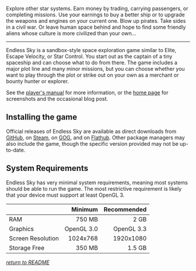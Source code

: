 Explore other star systems. Earn money by trading, carrying passengers, or completing missions. Use your earnings to buy a better ship or to upgrade the weapons and engines on your current one. Blow up pirates. Take sides in a civil war. Or leave human space behind and hope to find some friendly aliens whose culture is more civilized than your own...

------

Endless Sky is a sandbox-style space exploration game similar to Elite, Escape Velocity, or Star Control. You start out as the captain of a tiny spaceship and can choose what to do from there. The game includes a major plot line and many minor missions, but you can choose whether you want to play through the plot or strike out on your own as a merchant or bounty hunter or explorer.

See the [player's manual](https://github.com/endless-sky/endless-sky/wiki/PlayersManual) for more information, or the [home page](https://endless-sky.github.io/) for screenshots and the occasional blog post.

## Installing the game

Official releases of Endless Sky are available as direct downloads from [GitHub](https://github.com/endless-sky/endless-sky/releases/latest), on [Steam](https://store.steampowered.com/app/404410/Endless_Sky/), on [GOG](https://gog.com/game/endless_sky), and on [Flathub](https://flathub.org/apps/details/io.github.endless_sky.endless_sky). Other package managers may also include the game, though the specific version provided may not be up-to-date.

## System Requirements

Endless Sky has very minimal system requirements, meaning most systems should be able to run the game. The most restrictive requirement is likely that your device must support at least OpenGL 3.

|| Minimum | Recommended |
|---|----:|----:|
|RAM | 750 MB | 2 GB |
|Graphics | OpenGL 3.0 | OpenGL 3.3 |
|Screen Resolution | 1024x768 | 1920x1080 |
|Storage Free | 350 MB | 1.5 GB |

_[return to README](/README.md)_
